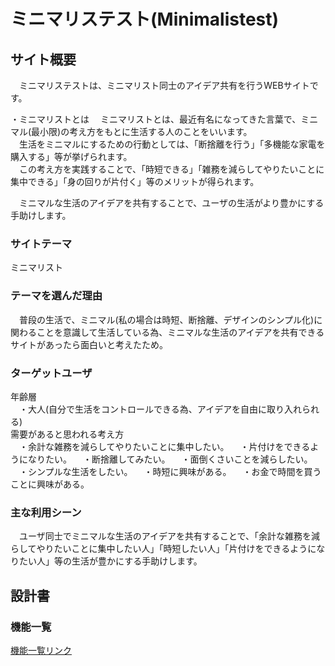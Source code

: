# ミニマリステスト(Minimalistest)

## サイト概要
　ミニマリステストは、ミニマリスト同士のアイデア共有を行うWEBサイトです。

・ミニマリストとは
　ミニマリストとは、最近有名になってきた言葉で、ミニマル(最小限)の考え方をもとに生活する人のことをいいます。  
　生活をミニマルにするための行動としては、「断捨離を行う」「多機能な家電を購入する」等が挙げられます。  
　この考え方を実践することで、「時短できる」「雑務を減らしてやりたいことに集中できる」「身の回りが片付く」等のメリットが得られます。

　ミニマルな生活のアイデアを共有することで、ユーザの生活がより豊かにする手助けします。

### サイトテーマ
ミニマリスト

### テーマを選んだ理由
　普段の生活で、ミニマル(私の場合は時短、断捨離、デザインのシンプル化)に関わることを意識して生活している為、ミニマルな生活のアイデアを共有できるサイトがあったら面白いと考えたため。

### ターゲットユーザ
年齢層  
　・大人(自分で生活をコントロールできる為、アイデアを自由に取り入れられる)  
需要があると思われる考え方  
　・余計な雑務を減らしてやりたいことに集中したい。
　・片付けをできるようになりたい。
　・断捨離してみたい。
　・面倒くさいことを減らしたい。
　・シンプルな生活をしたい。
　・時短に興味がある。
　・お金で時間を買うことに興味がある。

### 主な利用シーン
　ユーザ同士でミニマルな生活のアイデアを共有することで、「余計な雑務を減らしてやりたいことに集中したい人」「時短したい人」「片付けをできるようになりたい人」等の生活が豊かにする手助けします。

## 設計書

### 機能一覧
[機能一覧リンク](https://docs.google.com/spreadsheets/d/1UgK-https://docs.google.com/spreadsheets/d/180skcUMP6q5YW0xqy-IzK4oNnFCjXzpPr4R6SMxuBNg/edit#gid=0)


